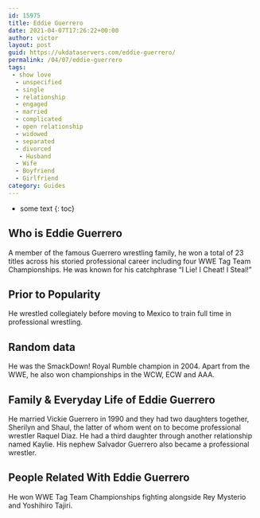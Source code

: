 ```yaml
---
id: 15975
title: Eddie Guerrero
date: 2021-04-07T17:26:22+00:00
author: victor
layout: post
guid: https://ukdataservers.com/eddie-guerrero/
permalink: /04/07/eddie-guerrero
tags:
 - show love
  - unspecified
  - single
  - relationship
  - engaged
  - married
  - complicated
  - open relationship
  - widowed
  - separated
  - divorced
   - Husband
  - Wife
  - Boyfriend
  - Girlfriend
category: Guides
---
```


* some text
{: toc}


## Who is Eddie Guerrero



A member of the famous Guerrero wrestling family, he won a total of 23 titles across his storied professional career including four WWE Tag Team Championships. He was known for his catchphrase &#8220;I Lie! I Cheat! I Steal!&#8221;

                
                
                
## Prior to Popularity



He wrestled collegiately before moving to Mexico to train full time in professional wrestling.

                
                
                
## Random data



He was the SmackDown! Royal Rumble champion in 2004. Apart from the WWE, he also won championships in the WCW, ECW and AAA.

                
                
                
## Family & Everyday Life of Eddie Guerrero



He married Vickie Guerrero in 1990 and they had two daughters together, Sherilyn and Shaul, the latter of whom went on to become professional wrestler Raquel Diaz. He had a third daughter through another relationship named Kaylie. His nephew Salvador Guerrero also became a professional wrestler.

                
                
                
## People Related With Eddie Guerrero



He won WWE Tag Team Championships fighting alongside Rey Mysterio and Yoshihiro Tajiri.

                
              
            
          
          
          